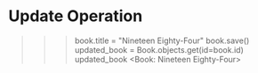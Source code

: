 # Update Operation

>>> book.title = "Nineteen Eighty-Four"
>>> book.save()
>>> updated_book = Book.objects.get(id=book.id)
>>> updated_book
<Book: Nineteen Eighty-Four>